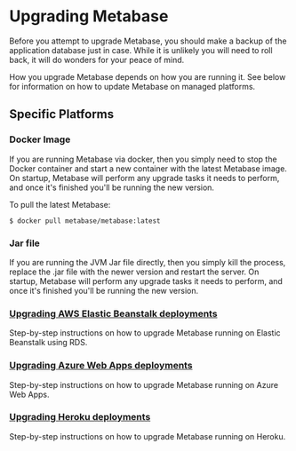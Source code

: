 # Upgrading Metabase

Before you attempt to upgrade Metabase, you should make a backup of the application database just in case. While it is unlikely you will need to roll back, it will do wonders for your peace of mind.

How you upgrade Metabase depends on how you are running it. See below for information on how to update Metabase on managed platforms.

## Specific Platforms

### Docker Image

If you are running Metabase via docker, then you simply need to stop the Docker container and start a new container with the latest Metabase image. On startup, Metabase will perform any upgrade tasks it needs to perform, and once it's finished you'll be running the new version.

To pull the latest Metabase:

    $ docker pull metabase/metabase:latest

### Jar file

If you are running the JVM Jar file directly, then you simply kill the process, replace the .jar file with the newer version and restart the server. On startup, Metabase will perform any upgrade tasks it needs to perform, and once it's finished you'll be running the new version.

### [Upgrading AWS Elastic Beanstalk deployments](running-metabase-on-elastic-beanstalk.html#deploying-new-versions-of-metabase-on-elastic-beanstalk)

Step-by-step instructions on how to upgrade Metabase running on Elastic Beanstalk using RDS.

### [Upgrading Azure Web Apps deployments](running-metabase-on-azure.html#additional-configurations)

Step-by-step instructions on how to upgrade Metabase running on Azure Web Apps.

### [Upgrading Heroku deployments](running-metabase-on-heroku.html#deploying-new-versions-of-metabase)

Step-by-step instructions on how to upgrade Metabase running on Heroku.
